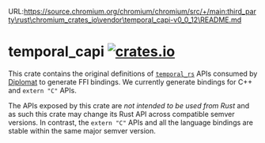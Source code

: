 URL:https://source.chromium.org/chromium/chromium/src/+/main:third_party\rust\chromium_crates_io\vendor\temporal_capi-v0_0_12\README.md
# temporal_capi [![crates.io](https://img.shields.io/crates/v/temporal_capi)](https://crates.io/crates/temporal_capi)

<!-- cargo-rdme start -->

This crate contains the original definitions of [`temporal_rs`] APIs consumed by [Diplomat](https://github.com/rust-diplomat/diplomat)
to generate FFI bindings. We currently generate bindings for C++ and `extern "C"` APIs.

The APIs exposed by this crate are *not intended to be used from Rust* and as such this crate may change its Rust API
across compatible semver versions. In contrast, the `extern "C"` APIs and all the language bindings are stable within
the same major semver version.

[`temporal_rs`]: http://crates.io/crates/temporal_rs

<!-- cargo-rdme end -->
